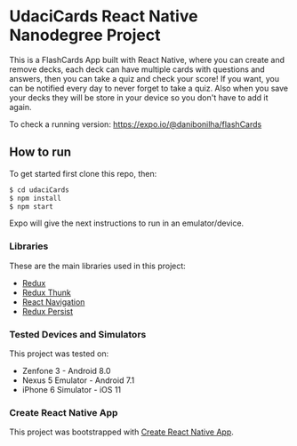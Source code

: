 # UdaciCards React Native Nanodegree Project

This is a FlashCards App built with React Native, where you can create and remove decks, each deck can have multiple cards with questions and answers, then you can take a quiz and check your score! If you want, you can be notified every day to never forget to take a quiz. Also when you save your decks they will be store in your device so you don't have to add it again.

To check a running version: https://expo.io/@danibonilha/flashCards 

## How to run 

To get started first clone this repo, then: 

```sh
$ cd udaciCards
$ npm install
$ npm start
```
Expo will give the next instructions to run in an emulator/device.

### Libraries

These are the main libraries used in this project:

* [Redux](https://redux.js.org/)
* [Redux Thunk](https://github.com/reduxjs/redux-thunk)
* [React Navigation](https://github.com/react-navigation/react-navigation)
* [Redux Persist](https://github.com/rt2zz/redux-persist)

### Tested Devices and Simulators 

This project was tested on:

- Zenfone 3 - Android 8.0
- Nexus 5 Emulator - Android 7.1
- iPhone 6 Simulator - iOS 11

### Create React Native App
This project was bootstrapped with [Create React Native App](https://github.com/react-community/create-react-native-app).